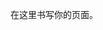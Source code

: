 <!--
.. title: hello markdown
.. slug: hello-markdown
.. date: 2018-12-15 13:52:24 UTC+08:00
.. tags: 
.. category: 
.. link: 
.. description: 
.. type: text
-->

在这里书写你的页面。

